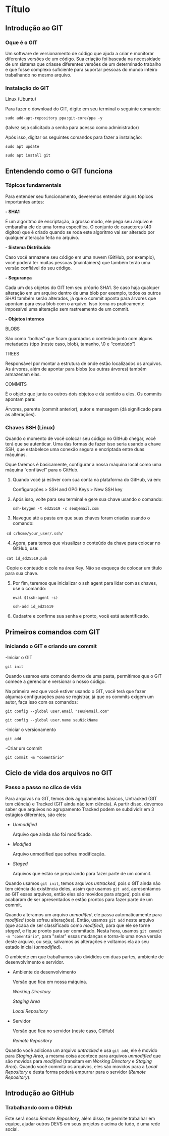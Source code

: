 # Título

## Introdução ao GIT

### Oque é o GIT

Um software de versionamento de código que ajuda a criar e monitorar diferentes versões de um código. Sua criação foi baseada na necessidade de um sistema que criasse diferentes versões de um determinado trabalho e que fosse complexo suficiente para suportar pessoas do mundo inteiro trabalhando no mesmo arquivo.



### Instalação do GIT

 Linux (Ubuntu)

Para fazer o download do GIT, digite em seu terminal o seguinte comando:

`sudo add-apt-repository ppa:git-core/ppa -y`

(talvez seja solicitado a senha para acesso como administrador)

Após isso, digitar os seguintes comandos para fazer a instalação:

`sudo apt update`

`sudo apt install git`



## Entendendo como o GIT funciona

### Tópicos fundamentais

Para entender seu funcionamento, deveremos entender alguns tópicos importantes antes:

**- SHA1**

É um algoritmo de encriptação, a grosso modo, ele pega seu arquivo e embaralha ele de uma forma específica. O conjunto de caracteres (40 dígitos) que é criado quando se roda este algoritmo vai ser alterado por qualquer alteração feita no arquivo.

**- Sistema Distribuído**

Caso você armazene seu código em uma nuvem (GitHub, por exemplo), você poderá ter muitas pessoas (maintainers) que também terão uma versão confiável do seu código.

**- Segurança**

Cada um dos objetos do GIT tem seu próprio SHA1. Se caso haja qualquer alteração em um arquivo dentro de uma blob por exemplo, todos os outros SHA1 também serão alterados, já que o commit aponta para árvores que apontam para essa blob com o arquivo. Isso torna os praticamente impossível uma alteração sem rastreamento de um commit.

**- Objetos internos**

BLOBS

São como “bolhas” que ficam guardados o conteúdo junto com alguns metadados (tipo (neste caso, blob), tamanho, \0 e “conteúdo”)

TREES

Responsável por montar a estrutura de onde estão localizados os arquivos. As árvores, além de apontar para blobs (ou outras árvores) também armazenam elas. 

COMMITS

É o objeto que junta os outros dois objetos e dá sentido a eles. Os commits apontam para: 

Árvores, parente (commit anterior), autor e mensagem (dá significado para as alterações).



### Chaves SSH (Linux)

Quando o momento de você colocar seu código no GitHub chegar, você terá que se autenticar. Uma das formas de fazer isso seria usando a chave SSH, que estabelece uma conexão segura e encriptada entre duas máquinas. 

Oque faremos é basicamente, configurar a nossa máquina local como uma máquina “confiável” para o GitHub.

1. Quando você já estiver com sua conta na plataforma do GitHub, vá em: 

   Configurações > SSH and GPG Keys > New SSH key

2. Após isso, volte para seu terminal e gere sua chave usando o comando:

   `ssh-keygen -t ed25519 -c seu@email.com`

3. Navegue até a pasta em que suas chaves foram criadas usando o comando:

​	`cd c/home/your_user/.ssh/`

4. Agora, para temos que visualizar o conteúdo da chave para colocar no GitHub, use:

​	`cat id_ed25519.pub`

​	Copie o conteúdo e cole na área Key. Não se esqueça de colocar um título para sua chave.

5. Por fim, teremos que inicializar o ssh agent para lidar com as chaves, use o comando:

   `eval $(ssh-agent -s)`

   `ssh-add id_ed25519`

6. Cadastre e confirme sua senha e pronto, você está autentificado.



## Primeiros comandos com GIT

### Iniciando o GIT e criando um commit

-Iniciar o GIT

`git init`

Quando usamos este comando dentro de uma pasta, permitimos que o GIT comece a gerenciar e versionar o nosso código.

Na primeira vez que você estiver usando o GIT, você terá que fazer algumas configurações para se registrar, já que os commits exigem um autor, faça isso com os comandos:

`git config --global user.email "seu@email.com"`

`git config --global user.name seuNickName`

-Iniciar o versionamento

`git add`

-Criar um commit

`git commit -m "comentário"`

## Ciclo de vida dos arquivos no GIT

### Passo a passo no clico de vida

Para arquivos no GIT, temos dois agrupamentos básicos, Untracked (GIT tem ciência) e Tracked (GIT ainda não tem ciência). A partir disso, devemos saber que arquivos no agrupamento Tracked podem se subdividir em 3 estágios diferentes, são eles: 

- *Unmodified*

  Arquivo que ainda não foi modificado.

- *Modified*

  Arquivo unmodified que sofreu modificação.

- *Staged*

  Arquivos que estão se preparando para fazer parte de um commit.

Quando usamos `git init`, temos arquivos *untracked*, pois o GIT ainda não tem ciência da existência deles, assim que usamos `git add`, apresentamos ao GIT esses arquivos, então eles são movidos para *staged*, pois eles acabaram de ser apresentados e estão prontos para fazer parte de um commit.

Quando alteramos um arquivo *unmodifed*, ele passa automaticamente para *modified* (pois sofreu alterações). Então, usamos `git add` neste arquivo (que acaba de ser classificado como *modified*), para que ele se torne *staged*, e fique pronto para ser commitado. Nesta hora, usamos `git commit -m "comentário"`, para "selar" essas mudanças e torna-lo uma nova versão deste arquivo, ou seja, salvamos as alterações e voltamos ela ao seu estado inicial (*unmodified*).

O ambiente em que trabalhamos são divididos em duas partes, ambiente de desenvolvimento e servidor.

- Ambiente de desenvolvimento

  Versão que fica em nossa máquina.

  *Working Directory*

  *Staging Area*

  *Local Repository*

- Servidor

  Versão que fica no servidor (neste caso, GitHub)

  *Remote Repository*

Quando você adiciona um arquivo *untracked* e usa `git add`, ele é movido para *Staging Area*, a mesma coisa acontece para arquivos *unmodified* que são movidos para *modified* (transitam em *Working Directory* e *Staging Area*). Quando você commita os arquivos, eles são movidos para a *Local Repository* e desta forma poderá empurrar para o servidor (*Remote Repository*).

## Introdução ao GitHub

### Trabalhando com o GitHub

Este será nosso *Remote Repository*, além disso, te permite trabalhar em equipe, ajudar outros DEVS em seus projetos e acima de tudo, é uma rede social.

